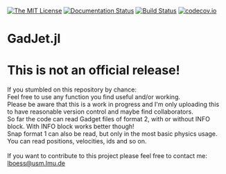 [![The MIT License](https://img.shields.io/badge/license-MIT-orange.svg)](LICENSE.md)
[![Documentation Status](https://readthedocs.org/projects/gadjetjl/badge/?version=latest)](https://gadjetjl.readthedocs.io/en/latest/?badge=latest)
[![Build Status](https://travis-ci.org/LudwigBoess/GadJet.svg?branch=master)](https://travis-ci.org/LudwigBoess/GadJet)
[![codecov.io](https://codecov.io/gh/LudwigBoess/GadJet.jl/coverage.svg?branch=master)](https://codecov.io/gh/LudwigBoess/GadJet.jl?branch=master)

# GadJet.jl

# This is not an official release!

If you stumbled on this repository by chance: <br>
Feel free to use any function you find useful and/or working. <br>
Please be aware that this is a work in progress and I'm only uploading this to have reasonable version control and maybe find collaborators. <br>
So far the code can read Gadget files of format 2, with or without INFO block. With INFO block works better though! <br>
Snap format 1 can also be read, but only in the most basic physics usage. You can read positions, velocities, ids and so on. <br>
<br>
If you want to contribute to this project please feel free to contact me: lboess@usm.lmu.de
